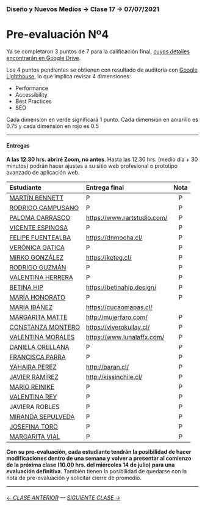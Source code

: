 ### Diseño y Nuevos Medios → Clase 17 → 07/07/2021

# Pre-evaluación Nº4

Ya se completaron 3 puntos de 7 para la calificación final, [cuyos detalles encontrarán en Google Drive](https://docs.google.com/spreadsheets/d/1Jq_JWwmwsCHphn6ObXPPuwVcePRhkDPyd5IeEVATWO8/edit?usp=sharing). 

Los 4 puntos pendientes se obtienen con resultado de auditoría con [Google Lighthouse](https://developers.google.com/web/tools/lighthouse?hl=es), lo que implica revisar 4 dimensiones:

- Performance
- Accessibility
- Best Practices
- SEO

Cada dimension en verde significará 1 punto. Cada dimensión en amarillo es 0.75 y cada dimensión en rojo es 0.5 

- - - - - - - - - - - - - - 

#### Entregas

**A las 12.30 hrs. abriré Zoom, no antes**. Hasta las 12.30 hrs. (medio día + 30 minutos) podrán hacer ajustes a su sitio web profesional o prototipo avanzado de aplicación web.

| Estudiante      | Entrega final         | Nota  | 
|:----------------|:----------------------|:-----:|
| [MARTÍN BENNETT](https://github.com/bennett-martin) | P | P |
| [RODRIGO CAMPUSANO](https://github.com/rodrigocampusano) | P | P |
| [PALOMA CARRASCO](https://github.com/PalomaCarrasco) | https://www.rartstudio.com/ | P |
| [VICENTE ESPINOSA](https://github.com/vtespinosa) |  P | P |
| [FELIPE FUENTEALBA](https://github.com/leocto) | https://dnmocha.cl/ | P |
| [VERÓNICA GATICA](https://github.com/verogatica) |  P | P |
| [MIRKO GONZÁLEZ](https://github.com/mirkogonzalez) | https://keteg.cl/ | P |
| [RODRIGO GUZMÁN](https://github.com/rodrigo-bot) |  P | P |
| [VALENTINA HERRERA](https://github.com/vale-herrera) |  P | P |
| [BETINA HIP](https://github.com/bbhip) | https://betinahip.design/ | P | 
| [MARÍA HONORATO](https://github.com/elisahonorato) | P | P |
| [MARÍA IBÁÑEZ](https://github.com/franibanezm) |  https://cucaomapas.cl/ |
| [MARGARITA MATTE](https://github.com/mar-garita1) | http://mujerfaro.com/ | P |
| [CONSTANZA MONTERO](https://github.com/cpmontero) | https://viverokullay.cl/ | P |
| [VALENTINA MORALES](https://github.com/lunalaffx) | https://www.lunalaffx.com/ | P |
| [DANIELA ORELLANA](https://github.com/dacorellana) | P | P |
| [FRANCISCA PARRA](https://github.com/frnparr) | P | P |
| [YAHAIRA PEREZ](https://github.com/yahairaperez) | http://baran.cl/ | P |
| [JAVIER RAMÍREZ](https://github.com/rama2432) | http://kissinchile.cl/ | P |
| [MARIO REINIKE](https://github.com/marioreinike) |  P | P |
| [VALENTINA REY](https://github.com/valentinarey) | P | P |
| JAVIERA ROBLES | P | P |
| [MIRANDA SEPULVEDA](https://github.com/mirandasepulveda-la) | P | P |
| [JOSEFINA TORO](https://github.com/josefinatoro) | P | P |
| [MARGARITA VIAL](https://github.com/margaraitavialm) | P | P |

**Con su pre-evaluación, cada estudiante tendrán la posibilidad de hacer modificaciones dentro de una semana y volver a presentar al comienzo de la próxima clase (10.00 hrs. del miércoles 14 de julio) para una evaluación definitiva**. También tienen la posibilidad de quedarse con la nota de pre-evaluación y solicitar cierre de promedio.

- - - - - - - 

###### [← CLASE ANTERIOR](https://github.com/profesorfaco/dno037-2021/tree/main/clase-16) — [SIGUIENTE CLASE →](https://github.com/profesorfaco/dno037-2021/tree/main/clase-18)
